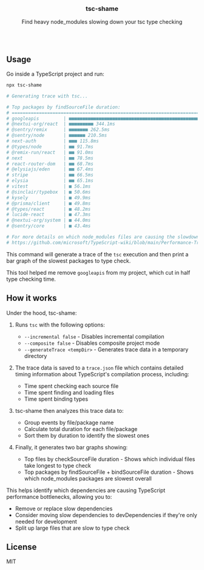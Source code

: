 <div align='center'>
    <br/>
    <br/>
    <h3>tsc-shame</h3>
    <p>Find heavy node_modules slowing down your tsc type checking</p>
    <br/>
    <br/>
</div>

## Usage

Go inside a TypeScript project and run:

```bash
npx tsc-shame

# Generating trace with tsc...

# Top packages by findSourceFile duration:
# =========================================================================
# googleapis         | ■■■■■■■■■■■■■■■■■■■■■■■■■■■■■■■■■■■■■■■■■■■■■■■■■■ 1882.4ms
# @nextui-org/react  | ■■■■■■■■■ 344.1ms
# @sentry/remix      | ■■■■■■■ 262.5ms
# @sentry/node       | ■■■■■■ 210.5ms
# next-auth          | ■■■ 115.8ms
# @types/node        | ■■ 91.7ms
# @remix-run/react   | ■■ 91.0ms
# next               | ■■ 78.5ms
# react-router-dom   | ■■ 68.7ms
# @elysiajs/eden     | ■■ 67.4ms
# stripe             | ■■ 66.5ms
# elysia             | ■■ 65.1ms
# vitest             | ■ 56.1ms
# @sinclair/typebox  | ■ 50.6ms
# kysely             | ■ 49.9ms
# @prisma/client     | ■ 49.8ms
# @types/react       | ■ 48.2ms
# lucide-react       | ■ 47.3ms
# @nextui-org/system | ■ 44.0ms
# @sentry/core       | ■ 43.4ms

# For more details on which node_modules files are causing the slowdown, refer to the tsc tracing guide:
# https://github.com/microsoft/TypeScript-wiki/blob/main/Performance-Tracing.md
```

This command will generate a trace of the `tsc` execution and then print a bar graph of the slowest packages to type check.

This tool helped me remove `googleapis` from my project, which cut in half type checking time.

## How it works

Under the hood, tsc-shame:

1. Runs `tsc` with the following options:
   - `--incremental false` - Disables incremental compilation
   - `--composite false` - Disables composite project mode
   - `--generateTrace <tempDir>` - Generates trace data in a temporary directory

2. The trace data is saved to a `trace.json` file which contains detailed timing information about TypeScript's compilation process, including:
   - Time spent checking each source file
   - Time spent finding and loading files
   - Time spent binding types

3. tsc-shame then analyzes this trace data to:
   - Group events by file/package name
   - Calculate total duration for each file/package
   - Sort them by duration to identify the slowest ones

4. Finally, it generates two bar graphs showing:
   - Top files by checkSourceFile duration - Shows which individual files take longest to type check
   - Top packages by findSourceFile + bindSourceFile duration - Shows which node_modules packages are slowest overall

This helps identify which dependencies are causing TypeScript performance bottlenecks, allowing you to:
- Remove or replace slow dependencies
- Consider moving slow dependencies to devDependencies if they're only needed for development
- Split up large files that are slow to type check




## License

MIT
